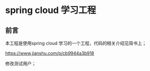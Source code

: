 # spring cloud 学习工程

## 前言

本工程是使用spring cloud 学习的一个工程，代码的相关介绍见简书上；

https://www.jianshu.com/p/cb9944a3b918


修改测试用户；
